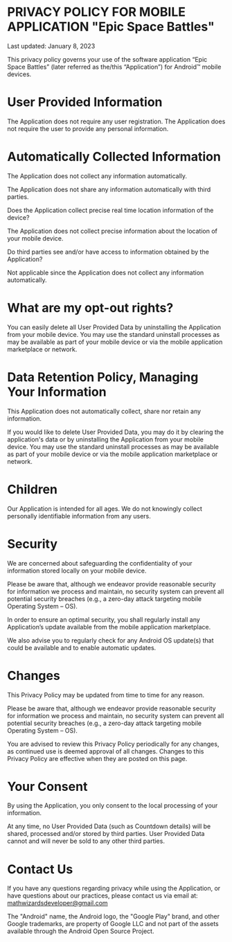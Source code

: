 # PRIVACY POLICY FOR MOBILE APPLICATION "Epic Space Battles"

Last updated: January 8, 2023

This privacy policy governs your use of the software application “Epic Space Battles” (later referred as the/this “Application”) for Android™ mobile devices.

# User Provided Information

The Application does not require any user registration. The Application does not require the user to provide any personal information.

# Automatically Collected Information

The Application does not collect any information automatically.

The Application does not share any information automatically with third parties.

Does the Application collect precise real time location information of the device?

The Application does not collect precise information about the location of your mobile device.

Do third parties see and/or have access to information obtained by the Application?

Not applicable since the Application does not collect any information automatically.

# What are my opt-out rights?

You can easily delete all User Provided Data by uninstalling the Application from your mobile device. You may use the standard uninstall processes as may be available as part of your mobile device or via the mobile application marketplace or network.

# Data Retention Policy, Managing Your Information

This Application does not automatically collect, share nor retain any information.

If you would like to delete User Provided Data, you may do it by clearing the application's data or by uninstalling the Application from your mobile device. You may use the standard uninstall processes as may be available as part of your mobile device or via the mobile application marketplace or network.

# Children

Our Application is intended for all ages. We do not knowingly collect personally identifiable information from any users.

# Security

We are concerned about safeguarding the confidentiality of your information stored locally on your mobile device.

Please be aware that, although we endeavor provide reasonable security for information we process and maintain, no security system can prevent all potential security breaches (e.g., a zero-day attack targeting mobile Operating System – OS).

In order to ensure an optimal security, you shall regularly install any Application’s update available from the mobile application marketplace.

We also advise you to regularly check for any Android OS update(s) that could be available and to enable automatic updates.

# Changes

This Privacy Policy may be updated from time to time for any reason.

Please be aware that, although we endeavor provide reasonable security for information we process and maintain, no security system can prevent all potential security breaches (e.g., a zero-day attack targeting mobile Operating System – OS).

You are advised to review this Privacy Policy periodically for any changes, as continued use is deemed approval of all changes. Changes to this Privacy Policy are effective when they are posted on this page.

# Your Consent

By using the Application, you only consent to the local processing of your information.

At any time, no User Provided Data (such as Countdown details) will be shared, processed and/or stored by third parties. User Provided Data cannot and will never be sold to any other third parties.

# Contact Us

If you have any questions regarding privacy while using the Application, or have questions about our practices, please contact us via email at:
mathwizardsdeveloper@gmail.com

The "Android" name, the Android logo, the "Google Play" brand, and other Google trademarks, are property of Google LLC and not part of the assets available through the Android Open Source Project.

